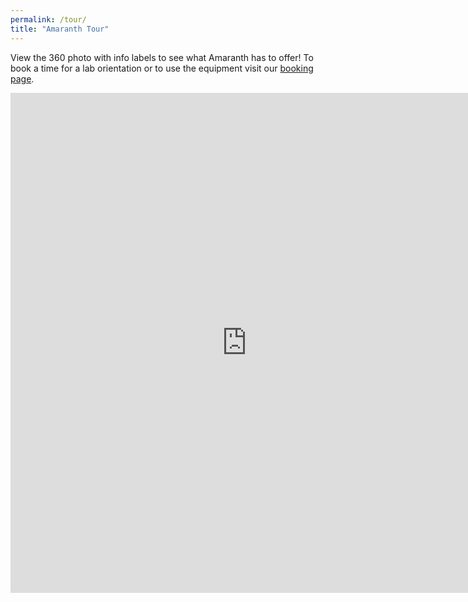 ```yaml
---
permalink: /tour/
title: "Amaranth Tour"
---
```


View the 360 photo with info labels to see what Amaranth has to offer! 
To book a time for a lab orientation or to use the equipment visit our <a href="https://outlook.office365.com/owa/calendar/HistoryAmaranth@unmm.onmicrosoft.com/bookings/">booking page</a>.<br>

<iframe 
  src="https://jeseyfried.github.io/amaranth-holding-area/app-files/index.html" 
  width="150%" 
  height="800" 
  style="border:none;overflow:hidden"
  allow="fullscreen"
  webkitallowfullscreen
  mozallowfullscreen
  allowfullscreen>
</iframe>

